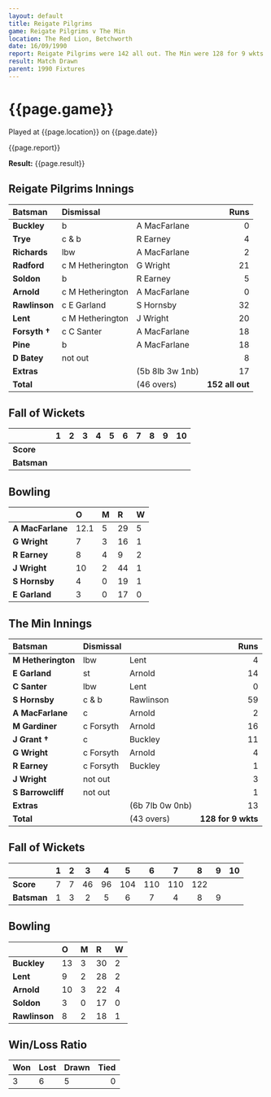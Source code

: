 ```yaml
---
layout: default
title: Reigate Pilgrims
game: Reigate Pilgrims v The Min
location: The Red Lion, Betchworth
date: 16/09/1990
report: Reigate Pilgrims were 142 all out. The Min were 128 for 9 wkts when time ran out
result: Match Drawn
parent: 1990 Fixtures
---
```


# {{page.game}}

Played at {{page.location}} on {{page.date}}

{{page.report}}

**Result:** {{page.result}}

## Reigate Pilgrims Innings

| Batsman | Dismissal |  | Runs |
|:---|:---|---|---:|
| **Buckley** | b | A MacFarlane | 0 | 
| **Trye** | c & b | R Earney | 4 | 
| **Richards** | lbw | A MacFarlane | 2 | 
| **Radford** | c M Hetherington | G Wright | 21 | 
| **Soldon** | b | R Earney | 5 | 
| **Arnold** | c M Hetherington | A MacFarlane | 0 |
| **Rawlinson** | c E Garland | S Hornsby | 32 | 
| **Lent** | c M Hetherington | J Wright | 20 |
| **Forsyth &#8224;** | c C Santer | A MacFarlane | 18 | 
| **Pine** | b | A MacFarlane | 18 | 
| **D Batey** | not out |  | 8 |
| **Extras** | | (5b 8lb 3w 1nb) | 17 | 
| **Total** | | (46 overs) | **152 all out** | 

## Fall of Wickets

| | 1 | 2 | 3 | 4 | 5 | 6 | 7 | 8 | 9 | 10 |
|---|:---:|:---:|:---:|:---:|:---:|:---:|:---:|:---:|:---:|:---:|
| **Score** |  |  |  |  |  |  |  |  |  |  |
| **Batsman** |  |  |  |  |  |  |  |  |  |  |

## Bowling

| | O | M | R | W |
|---|:---|:---|:---|:---|
| **A MacFarlane** | 12.1 | 5 | 29 | 5 | 
| **G Wright** | 7 | 3 | 16 | 1 | 
| **R Earney** | 8 | 4 | 9 | 2 | 
| **J Wright** | 10 | 2 | 44 | 1 | 
| **S Hornsby** | 4 | 0 | 19 | 1 |
| **E Garland** | 3 | 0 | 17 | 0 |

## The Min Innings

| Batsman | Dismissal |  | Runs |
|:---|:---|---|---:|
| **M Hetherington** | lbw| Lent | 4 | 
| **E Garland** | st | Arnold | 14 | 
| **C Santer** | lbw | Lent | 0 | 
| **S Hornsby** | c & b | Rawlinson | 59 | 
| **A MacFarlane** | c | Arnold | 2 | 
| **M Gardiner** | c Forsyth | Arnold | 16 | 
| **J Grant &#8224;** | c | Buckley | 11 | 
| **G Wright** | c Forsyth | Arnold | 4 | 
| **R Earney** | c Forsyth | Buckley | 1 | 
| **J Wright** | not out |  | 3 | 
| **S Barrowcliff** | not out |  | 1 | 
| **Extras** | | (6b 7lb 0w 0nb) | 13 | 
| **Total** | | (43 overs) | **128 for 9 wkts** | 

## Fall of Wickets

| | 1 | 2 | 3 | 4 | 5 | 6 | 7 | 8 | 9 | 10 |
|---|:---:|:---:|:---:|:---:|:---:|:---:|:---:|:---:|:---:|:---:|
| **Score** | 7 | 7 | 46 | 96 | 104 | 110 | 110 | 122 |  |  | 
| **Batsman** | 1 | 3 | 2 | 5 | 6 | 7 | 4 | 8 | 9 |  | 

## Bowling

| | O | M | R | W |
|---|:---|:---|:---|:---|
| **Buckley** | 13 | 3 | 30 | 2 | 
| **Lent** | 9 | 2 | 28 | 2 | 
| **Arnold** | 10 | 3 | 22 | 4 | 
| **Soldon** | 3 | 0 | 17 | 0 | 
| **Rawlinson** | 8 | 2 | 18 | 1 | 

## Win/Loss Ratio

| Won | Lost | Drawn | Tied |
|:---|:---|:---|---:|
| 3 | 6 | 5 | 0 |